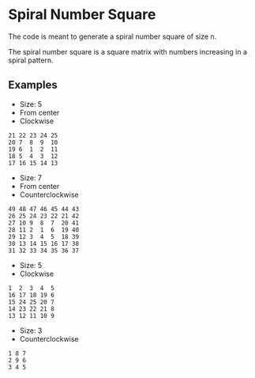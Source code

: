 Spiral Number Square
====================

The code is meant to generate a spiral number square of size n.

The spiral number square is a square matrix with numbers increasing in a
spiral pattern.

Examples
--------

+ Size: 5
+ From center
+ Clockwise

```
21 22 23 24 25 
20 7  8  9  10 
19 6  1  2  11 
18 5  4  3  12 
17 16 15 14 13 
```

+ Size: 7
+ From center
+ Counterclockwise

```
49 48 47 46 45 44 43 
26 25 24 23 22 21 42 
27 10 9  8  7  20 41 
28 11 2  1  6  19 40 
29 12 3  4  5  18 39 
30 13 14 15 16 17 38 
31 32 33 34 35 36 37 
```

+ Size: 5
+ Clockwise

```
1  2  3  4  5  
16 17 18 19 6  
15 24 25 20 7  
14 23 22 21 8  
13 12 11 10 9  
```


+ Size: 3
+ Counterclockwise

```
1 8 7 
2 9 6 
3 4 5 
```
